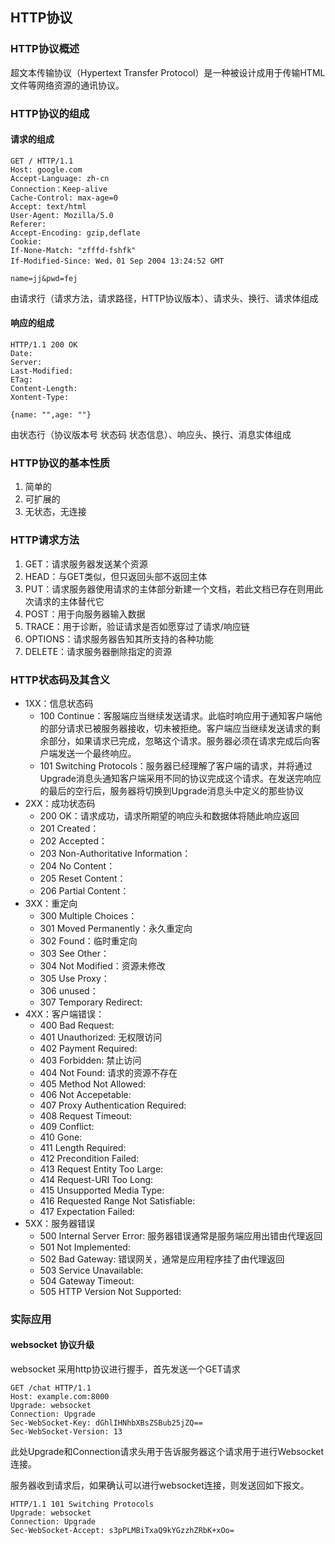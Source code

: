 ## HTTP协议

### HTTP协议概述

超文本传输协议（Hypertext Transfer Protocol）是一种被设计成用于传输HTML文件等网络资源的通讯协议。

### HTTP协议的组成

#### 请求的组成

```
GET / HTTP/1.1
Host: google.com
Accept-Language: zh-cn
Connection：Keep-alive
Cache-Control: max-age=0
Accept: text/html
User-Agent: Mozilla/5.0
Referer: 
Accept-Encoding: gzip,deflate
Cookie: 
If-None-Match: "zfffd-fshfk"
If-Modified-Since: Wed，01 Sep 2004 13:24:52 GMT

name=jj&pwd=fej
```

由请求行（请求方法，请求路径，HTTP协议版本）、请求头、换行、请求体组成

#### 响应的组成

```
HTTP/1.1 200 OK
Date: 
Server: 
Last-Modified: 
ETag:
Content-Length:
Xontent-Type: 

{name: "",age: ""}
```

由状态行（协议版本号 状态码 状态信息）、响应头、换行、消息实体组成

### HTTP协议的基本性质

1. 简单的
2. 可扩展的
3. 无状态，无连接

### HTTP请求方法
1. GET：请求服务器发送某个资源
2. HEAD：与GET类似，但只返回头部不返回主体
3. PUT：请求服务器使用请求的主体部分新建一个文档，若此文档已存在则用此次请求的主体替代它
4. POST：用于向服务器输入数据
5. TRACE：用于诊断，验证请求是否如愿穿过了请求/响应链
6. OPTIONS：请求服务器告知其所支持的各种功能
7. DELETE：请求服务器删除指定的资源

### HTTP状态码及其含义
+ 1XX：信息状态码
    * 100 Continue：客服端应当继续发送请求。此临时响应用于通知客户端他的部分请求已被服务器接收，切未被拒绝。客户端应当继续发送请求的剩余部分，如果请求已完成，忽略这个请求。服务器必须在请求完成后向客户端发送一个最终响应。
    * 101 Switching Protocols：服务器已经理解了客户端的请求，并将通过Upgrade消息头通知客户端采用不同的协议完成这个请求。在发送完响应的最后的空行后，服务器将切换到Upgrade消息头中定义的那些协议
+  2XX：成功状态码
    *  200 OK：请求成功，请求所期望的响应头和数据体将随此响应返回
    *  201 Created：
    *  202 Accepted：
    *  203 Non-Authoritative Information：
    *  204 No Content：
    *  205 Reset Content：
    *  206 Partial Content：
+ 3XX：重定向
    * 300 Multiple Choices：
    * 301 Moved Permanently：永久重定向
    * 302 Found：临时重定向
    * 303 See Other：
    * 304 Not Modified：资源未修改
    * 305 Use Proxy：
    * 306 unused：
    * 307 Temporary Redirect: 
+ 4XX：客户端错误：
    * 400 Bad Request: 
    * 401 Unauthorized: 无权限访问
    * 402 Payment Required:
    * 403 Forbidden: 禁止访问
    * 404 Not Found: 请求的资源不存在
    * 405 Method Not Allowed:
    * 406 Not Accepetable:
    * 407 Proxy Authentication Required:
    * 408 Request Timeout:
    * 409 Conflict:
    * 410 Gone: 
    * 411 Length Required:
    * 412 Precondition Failed:
    * 413 Request Entity Too Large:
    * 414 Request-URI Too Long:
    * 415 Unsupported Media Type:
    * 416 Requested Range Not Satisfiable:
    * 417 Expectation Failed:
+ 5XX：服务器错误
    * 500 Internal Server Error: 服务器错误通常是服务端应用出错由代理返回
    * 501 Not Implemented:
    * 502 Bad Gateway: 错误网关，通常是应用程序挂了由代理返回
    * 503 Service Unavailable:
    * 504 Gateway Timeout:
    * 505 HTTP Version Not Supported:

### 实际应用

#### websocket 协议升级

websocket 采用http协议进行握手，首先发送一个GET请求

```
GET /chat HTTP/1.1
Host: example.com:8000
Upgrade: websocket
Connection: Upgrade
Sec-WebSocket-Key: dGhlIHNhbXBsZSBub25jZQ==
Sec-WebSocket-Version: 13
```

此处Upgrade和Connection请求头用于告诉服务器这个请求用于进行Websocket连接。

服务器收到请求后，如果确认可以进行websocket连接，则发送回如下报文。

```
HTTP/1.1 101 Switching Protocols
Upgrade: websocket
Connection: Upgrade
Sec-WebSocket-Accept: s3pPLMBiTxaQ9kYGzzhZRbK+xOo=
```
